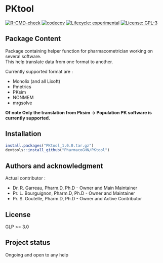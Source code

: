 # PKtool

<!-- badges: start -->
[![R-CMD-check](https://github.com/PharmacoGHN/PKtool/actions/workflows/R-CMD-check.yaml/badge.svg)](https://github.com/PharmacoGHN/PKtool/actions/workflows/R-CMD-check.yaml)
[![codecov](https://codecov.io/gh/PharmacoGHN/PKtool/graph/badge.svg?token=8CKVAD4810)](https://codecov.io/gh/PharmacoGHN/PKtool)
[![Lifecycle: experimental](https://img.shields.io/badge/lifecycle-experimental-orange.svg)](https://lifecycle.r-lib.org/articles/stages.html#experimental)
[![License: GPL-3](https://img.shields.io/badge/license-GPL--3-blue.svg)](https://cran.r-project.org/web/licenses/GPL-3)
<!-- badges: end -->

## Package Content  

Package containing helper function for pharmacometrician working on several software.  
This help translate data from one format to another.  

Currently supported format are :   
  - Monolix (and all Lixoft)  
  - Pmetrics  
  - PKsim  
  - NONMEM  
  - mrgsolve
  
**Of note Only the translation from Pksim -> Population PK software is currently supported.**


## Installation

```r 
install.packages("PKtool_1.0.0.tar.gz")
devtools::install_github("PharmacoGHN/PKtool")
```

## Authors and acknowledgment

Actual contributor :

-   Dr. R. Garreau, Pharm.D, Ph.D - Owner and Main Maintainer  
-   Pr. L. Bourguignon, Pharm.D, Ph.D - Owner and Maintainer  
-   Pr. S. Goutelle, Pharm.D, Ph.D - Owner and Active Contributor

## License

GLP \>= 3.0

## Project status

Ongoing and open to any help
